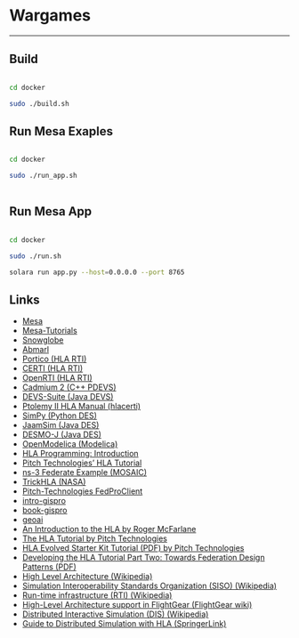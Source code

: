 # Wargames

---

## Build 

```bash

cd docker

sudo ./build.sh

```


## Run Mesa Exaples

```bash

cd docker

sudo ./run_app.sh
 
```

## Run Mesa App

```bash

cd docker

sudo ./run.sh

solara run app.py --host=0.0.0.0 --port 8765

```


## Links

- [Mesa](https://github.com/projectmesa/mesa)
- [Mesa-Tutorials](https://mesa.readthedocs.io/stable/tutorials/intro_tutorial.html)
- [Snowglobe](https://github.com/IQTLabs/snowglobe)
- [Abmarl](https://github.com/LLNL/Abmarl)
- [Portico (HLA RTI)](https://github.com/openlvc/portico)
- [CERTI (HLA RTI)](https://github.com/etopzone/CERTI)
- [OpenRTI (HLA RTI)](https://github.com/onox/OpenRTI)
- [Cadmium 2 (C++ PDEVS)](https://github.com/SimulationEverywhere/cadmium_v2)
- [DEVS-Suite (Java DEVS)](https://github.com/acims/DEVS-Suite)
- [Ptolemy II HLA Manual (hlacerti)](https://github.com/icyphy/ptII/blob/master/org/hlacerti/manual-ptii-hla.pdf)
- [SimPy (Python DES)](https://github.com/simpx/simpy)
- [JaamSim (Java DES)](https://github.com/jaamsim/jaamsim)
- [DESMO-J (Java DES)](https://desmoj.sourceforge.net/download.html)
- [OpenModelica (Modelica)](https://github.com/OpenModelica/OpenModelica)
- [HLA Programming: Introduction](https://www.hlaprogramming.com/)
- [Pitch Technologies’ HLA Tutorial](https://pitchtechnologies.com/wp-content/uploads/2020/06/TheHLAtutorial.pdf)
- [ns-3 Federate Example (MOSAIC)](https://github.com/mosaic-addons/ns3-federate)
- [TrickHLA (NASA)](https://github.com/nasa/TrickHLA)
- [Pitch-Technologies FedProClient](https://github.com/Pitch-Technologies/FedProClient)
- [intro-gispro](https://github.com/giswqs/intro-gispro)
- [book-gispro](https://gispro.gishub.org/)
- [geoai](https://github.com/opengeos/geoai)
- [An Introduction to the HLA by Roger McFarlane](https://faculty.sites.iastate.edu/tesfatsi/archive/tesfatsi/HLAIntro.RMcFarlane.pdf)
- [The HLA Tutorial by Pitch Technologies](https://pitchtechnologies.com/hlatutorial/)
- [HLA Evolved Starter Kit Tutorial (PDF) by Pitch Technologies](https://pitchtechnologies.com/wp-content/uploads/2020/06/TheHLAtutorial.pdf)
- [Developing the HLA Tutorial Part Two: Towards Federation Design Patterns (PDF)](https://pitchtechnologies.com/wp-content/uploads/2023/03/13F-SIW-031.pdf)
- [High Level Architecture (Wikipedia)](https://en.wikipedia.org/wiki/High_Level_Architecture)
- [Simulation Interoperability Standards Organization (SISO) (Wikipedia)](https://en.wikipedia.org/wiki/Simulation_Interoperability_Standards_Organization)
- [Run-time infrastructure (RTI) (Wikipedia)](https://en.wikipedia.org/wiki/Run-time_infrastructure_(simulation))
- [High-Level Architecture support in FlightGear (FlightGear wiki)](https://wiki.flightgear.org/High-Level_Architecture)
- [Distributed Interactive Simulation (DIS) (Wikipedia)](https://en.wikipedia.org/wiki/Distributed_Interactive_Simulation)
- [Guide to Distributed Simulation with HLA (SpringerLink)](https://link.springer.com/book/10.1007/978-3-319-61267-6)
